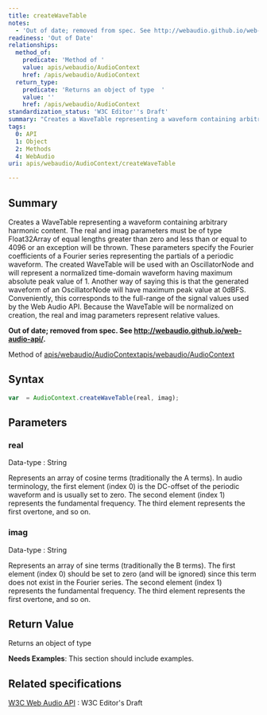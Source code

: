 ```yaml
---
title: createWaveTable
notes:
  - 'Out of date; removed from spec. See http://webaudio.github.io/web-audio-api/.'
readiness: 'Out of Date'
relationships:
  method_of:
    predicate: 'Method of '
    value: apis/webaudio/AudioContext
    href: /apis/webaudio/AudioContext
  return_type:
    predicate: 'Returns an object of type  '
    value: ''
    href: /apis/webaudio/AudioContext
standardization_status: 'W3C Editor''s Draft'
summary: "Creates a WaveTable representing a waveform containing arbitrary harmonic content. The real and imag parameters must be of type Float32Array of equal lengths greater than zero and less than or equal to 4096 or an exception will be thrown. These parameters specify the Fourier coefficients of a Fourier series representing the partials of a periodic waveform. The created WaveTable will be used with an OscillatorNode and will represent a normalized time-domain waveform having maximum absolute peak value of 1. Another way of saying this is that the generated waveform of an OscillatorNode will have maximum peak value at 0dBFS. Conveniently, this corresponds to the full-range of the signal values used by the Web Audio API. Because the WaveTable will be normalized on creation, the real and imag parameters represent relative values.\n"
tags:
  0: API
  1: Object
  2: Methods
  4: WebAudio
uri: apis/webaudio/AudioContext/createWaveTable

---
```

## <span>Summary</span>

Creates a WaveTable representing a waveform containing arbitrary harmonic content. The real and imag parameters must be of type Float32Array of equal lengths greater than zero and less than or equal to 4096 or an exception will be thrown. These parameters specify the Fourier coefficients of a Fourier series representing the partials of a periodic waveform. The created WaveTable will be used with an OscillatorNode and will represent a normalized time-domain waveform having maximum absolute peak value of 1. Another way of saying this is that the generated waveform of an OscillatorNode will have maximum peak value at 0dBFS. Conveniently, this corresponds to the full-range of the signal values used by the Web Audio API. Because the WaveTable will be normalized on creation, the real and imag parameters represent relative values.

**Out of date; removed from spec. See <http://webaudio.github.io/web-audio-api/>.**

Method of [apis/webaudio/AudioContext](/apis/webaudio/AudioContext)[apis/webaudio/AudioContext](/apis/webaudio/AudioContext)

## <span>Syntax</span>

``` js
var  = AudioContext.createWaveTable(real, imag);
```

## <span>Parameters</span>

### <span>real</span>

 Data-type
:   String

 Represents an array of cosine terms (traditionally the A terms). In audio terminology, the first element (index 0) is the DC-offset of the periodic waveform and is usually set to zero. The second element (index 1) represents the fundamental frequency. The third element represents the first overtone, and so on.

### <span>imag</span>

 Data-type
:   String

 Represents an array of sine terms (traditionally the B terms). The first element (index 0) should be set to zero (and will be ignored) since this term does not exist in the Fourier series. The second element (index 1) represents the fundamental frequency. The third element represents the first overtone, and so on.

## <span>Return Value</span>

Returns an object of type<span></span>

**Needs Examples**: This section should include examples.

## <span>Related specifications</span>

[W3C Web Audio API](http://webaudio.github.io/web-audio-api/)
:   W3C Editor's Draft
